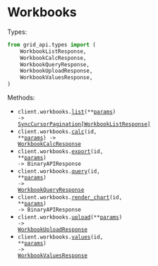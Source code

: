 # Workbooks

Types:

```python
from grid_api.types import (
    WorkbookListResponse,
    WorkbookCalcResponse,
    WorkbookQueryResponse,
    WorkbookUploadResponse,
    WorkbookValuesResponse,
)
```

Methods:

- <code title="get /v1/workbooks">client.workbooks.<a href="./src/grid_api/resources/workbooks.py">list</a>(\*\*<a href="src/grid_api/types/workbook_list_params.py">params</a>) -> <a href="./src/grid_api/types/workbook_list_response.py">SyncCursorPagination[WorkbookListResponse]</a></code>
- <code title="post /v1/workbooks/{id}/calc">client.workbooks.<a href="./src/grid_api/resources/workbooks.py">calc</a>(id, \*\*<a href="src/grid_api/types/workbook_calc_params.py">params</a>) -> <a href="./src/grid_api/types/workbook_calc_response.py">WorkbookCalcResponse</a></code>
- <code title="post /v1/workbooks/{id}/export">client.workbooks.<a href="./src/grid_api/resources/workbooks.py">export</a>(id, \*\*<a href="src/grid_api/types/workbook_export_params.py">params</a>) -> BinaryAPIResponse</code>
- <code title="post /v1/workbooks/{id}/query">client.workbooks.<a href="./src/grid_api/resources/workbooks.py">query</a>(id, \*\*<a href="src/grid_api/types/workbook_query_params.py">params</a>) -> <a href="./src/grid_api/types/workbook_query_response.py">WorkbookQueryResponse</a></code>
- <code title="post /v1/workbooks/{id}/chart">client.workbooks.<a href="./src/grid_api/resources/workbooks.py">render_chart</a>(id, \*\*<a href="src/grid_api/types/workbook_render_chart_params.py">params</a>) -> BinaryAPIResponse</code>
- <code title="post /v1/workbooks">client.workbooks.<a href="./src/grid_api/resources/workbooks.py">upload</a>(\*\*<a href="src/grid_api/types/workbook_upload_params.py">params</a>) -> <a href="./src/grid_api/types/workbook_upload_response.py">WorkbookUploadResponse</a></code>
- <code title="post /v1/workbooks/{id}/values">client.workbooks.<a href="./src/grid_api/resources/workbooks.py">values</a>(id, \*\*<a href="src/grid_api/types/workbook_values_params.py">params</a>) -> <a href="./src/grid_api/types/workbook_values_response.py">WorkbookValuesResponse</a></code>
